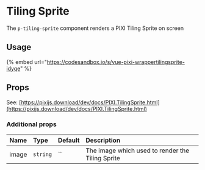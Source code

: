 # Tiling Sprite

The `p-tiling-sprite` component renders a PIXI Tiling Sprite on screen

## Usage

{% embed url="https://codesandbox.io/s/vue-pixi-wrappertilingsprite-idyqe" %}

## Props

See: [https://pixijs.download/dev/docs/PIXI.TilingSprite.html](https://pixijs.download/dev/docs/PIXI.TilingSprite.html)

### Additional props



| Name | Type | Default | Description |
| :--- | :--- | :--- | :--- |
| image | `string` | \`\` | The image which used to render the Tiling Sprite |

